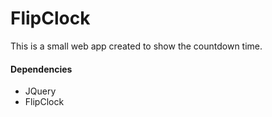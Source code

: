 # FlipClock
This is a small web app created to show the countdown time.

#### Dependencies
* JQuery
* FlipClock

